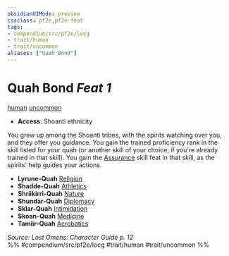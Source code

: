 ```yaml
---
obsidianUIMode: preview
cssclass: pf2e,pf2e-feat
tags:
- compendium/src/pf2e/locg
- trait/human
- trait/uncommon
aliases: ["Quah Bond"]
---
```

# Quah Bond  *Feat 1*  
[human](/rules/traits/human.md)  [uncommon](/rules/traits/uncommon.md)  

- **Access**: Shoanti ethnicity

You grew up among the Shoanti tribes, with the spirits watching over you, and they offer you guidance. You gain the trained proficiency rank in the skill listed for your quah (or another skill of your choice, if you're already trained in that skill). You gain the [Assurance](/compendium/feats/assurance.md) skill feat in that skill, as the spirits' help guides your actions.

- **Lyrune-Quah** [Religion](/compendium/skills.md#Religion)
- **Shadde-Quah** [Athletics](/compendium/skills.md#Athletics)
- **Shriikirri-Quah** [Nature](/compendium/skills.md#Nature)
- **Shundar-Quah** [Diplomacy](/compendium/skills.md#Diplomacy)
- **Sklar-Quah** [Intimidation](/compendium/skills.md#Intimidation)
- **Skoan-Quah** [Medicine](/compendium/skills.md#Medicine)
- **Tamiir-Quah** [Acrobatics](/compendium/skills.md#Acrobatics)

*Source: Lost Omens: Character Guide p. 12*  
%% #compendium/src/pf2e/locg #trait/human #trait/uncommon %%